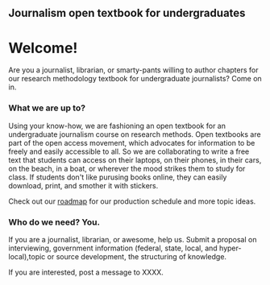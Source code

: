 ## Journalism open textbook for undergraduates
# Welcome!
Are you a journalist, librarian, or smarty-pants willing to author chapters for our research methodology textbook for undergraduate journalists? Come on in.  

### What we are up to?

Using your know-how, we are fashioning an open textbook for an undergraduate journalism course on research methods. Open textbooks are part of the open access movement, which advocates for information to be freely and easily accessible to all. So we are collaborating to write a free text that students can access on their laptops, on their phones, in their cars, on the beach, in a boat, or wherever the mood strikes them to study for class. If students don't like purusing books online, they can easily download, print, and smother it with stickers. 

Check out our [roadmap](roadmap.md) for our production schedule and more topic ideas. 

### Who do we need? You. 
If you are a journalist, librarian, or awesome, help us. Submit a proposal on interviewing, government information (federal, state, local, and hyper-local),topic or source development, the structuring of knowledge. 

If you are interested, post a message to XXXX. 
  

